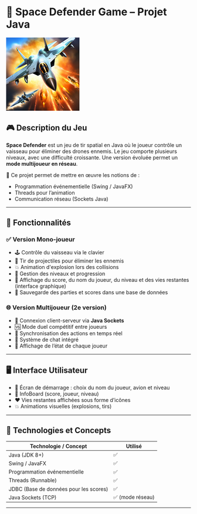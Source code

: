 # 🚀 Space Defender Game – Projet Java 

![Preview](./resources/game_icon.png)

## 🎮 Description du Jeu

**Space Defender** est un jeu de tir spatial en Java où le joueur contrôle un vaisseau pour éliminer des drones ennemis. Le jeu comporte plusieurs niveaux, avec une difficulté croissante. Une version évoluée permet un **mode multijoueur en réseau**.

🧠 Ce projet permet de mettre en œuvre les notions de :
- Programmation événementielle (Swing / JavaFX)
- Threads pour l’animation
- Communication réseau (Sockets Java)

---

## 🧩 Fonctionnalités

### ✅ Version Mono-joueur
- 🕹️ Contrôle du vaisseau via le clavier
- 🎯 Tir de projectiles pour éliminer les ennemis
- 💥 Animation d'explosion lors des collisions
- 🧱 Gestion des niveaux et progression
- 🧾 Affichage du score, du nom du joueur, du niveau et des vies restantes (interface graphique)
- 💾 Sauvegarde des parties et scores dans une base de données

### 🌐 Version Multijoueur (2e version)
- 🔗 Connexion client-serveur via **Java Sockets**
- 🆚 Mode duel compétitif entre joueurs
- 🔄 Synchronisation des actions en temps réel
- 💬 Système de chat intégré
- 👥 Affichage de l’état de chaque joueur

---

## 🖥️ Interface Utilisateur

- 🛫 Écran de démarrage : choix du nom du joueur, avion et niveau
- 🧾 InfoBoard (score, joueur, niveau)
- ❤️ Vies restantes affichées sous forme d’icônes
- 💥 Animations visuelles (explosions, tirs)

---

## 🧪 Technologies et Concepts

| Technologie / Concept | Utilisé |
|-----------------------|---------|
| Java (JDK 8+)         | ✅ |
| Swing / JavaFX        | ✅ |
| Programmation événementielle | ✅ |
| Threads (Runnable)    | ✅ |
| JDBC (Base de données pour les scores) | ✅ |
| Java Sockets (TCP)    | ✅ (mode réseau) |

---



